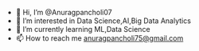 - 👋 Hi, I’m @Anuragpancholi07
- 👀 I’m interested in Data Science,AI,Big Data Analytics
- 🌱 I’m currently learning ML,Data Science
- 📫 How to reach me anuragpancholi75@gmail.com

<!---
Anuragpancholi07/Anuragpancholi07 is a ✨ special ✨ repository because its `README.md` (this file) appears on your GitHub profile.
You can click the Preview link to take a look at your changes.
--->
